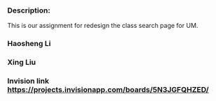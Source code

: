 ### Description:
This is our assignment for redesign the class search page for UM.

### Haosheng Li
### Xing Liu

### Invision link https://projects.invisionapp.com/boards/5N3JGFQHZED/
